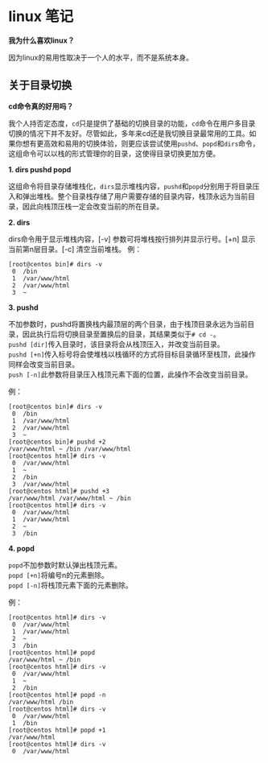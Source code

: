 # linux 笔记


**我为什么喜欢linux？**


因为linux的易用性取决于一个人的水平，而不是系统本身。


## 关于目录切换
**cd命令真的好用吗？**


  我个人持否定态度，`cd`只是提供了基础的切换目录的功能，`cd`命令在用户多目录切换的情况下并不友好。尽管如此，多年来cd还是我切换目录最常用的工具。如果你想有更高效和易用的切换体验，则更应该尝试使用`pushd`、`popd`和`dirs`命令，这组命令可以以栈的形式管理你的目录，这使得目录切换更加方便。


  **1. dirs pushd popd**

  这组命令将目录存储堆栈化，`dirs`显示堆栈内容，`pushd`和`popd`分别用于将目录压入和弹出堆栈。整个目录栈存储了用户需要存储的目录内容，栈顶永远为当前目录，因此向栈顶压栈一定会改变当前的所在目录。


  **2. dirs**

  dirs命令用于显示堆栈内容，[-v] 参数可将堆栈按行排列并显示行号。[+n] 显示当前第n层目录。[-c] 清空当前堆栈。
  例：
```shell
[root@centos bin]# dirs -v
 0  /bin
 1  /var/www/html
 2  /var/www/html
 3  ~
```


  **3. pushd**

  不加参数时，pushd将置换栈内最顶层的两个目录，由于栈顶目录永远为当前目录，因此执行后将切换目录至置换后的目录，其结果类似于`# cd -`。  
  `pushd [dir]`传入目录时，该目录将会从栈顶压入，并改变当前目录。  
  `pushd [+n]`传入标号将会使堆栈以栈循环的方式将目标目录循环至栈顶，此操作同样会改变当前目录。  
  `push [-n]`此参数将目录压入栈顶元素下面的位置，此操作不会改变当前目录。

  例：
```shell
[root@centos bin]# dirs -v
 0  /bin
 1  /var/www/html
 2  /var/www/html
 3  ~
[root@centos bin]# pushd +2
/var/www/html ~ /bin /var/www/html
[root@centos html]# dirs -v
 0  /var/www/html
 1  ~
 2  /bin
 3  /var/www/html
[root@centos html]# pushd +3
/var/www/html /var/www/html ~ /bin
[root@centos html]# dirs -v
 0  /var/www/html
 1  /var/www/html
 2  ~
 3  /bin
 ```


  **4. popd**
  
  `popd`不加参数时默认弹出栈顶元素。  
  `popd [+n]`将编号n的元素删除。  
  `popd [-n]`将栈顶元素下面的元素删除。

例：
```shell
[root@centos html]# dirs -v
 0  /var/www/html
 1  /var/www/html
 2  ~
 3  /bin
[root@centos html]# popd
/var/www/html ~ /bin
[root@centos html]# dirs -v
 0  /var/www/html
 1  ~
 2  /bin
[root@centos html]# popd -n
/var/www/html /bin
[root@centos html]# dirs -v
 0  /var/www/html
 1  /bin
[root@centos html]# popd +1
/var/www/html
[root@centos html]# dirs -v
 0  /var/www/html
```
